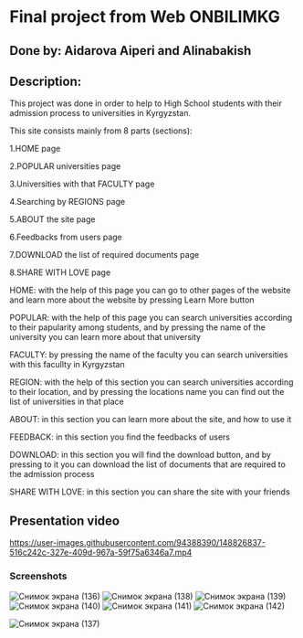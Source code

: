 # Final project from Web ONBILIMKG
## Done by: Aidarova Aiperi and Alinabakish

## Description: 
This project was done in order to help to High School students with their admission process to universities in Kyrgyzstan.

This site consists mainly from 8 parts (sections):

  1.HOME page
  
  2.POPULAR universities page
  
  3.Universities with that FACULTY page
  
  4.Searching by REGIONS page
  
  5.ABOUT the site page
  
  6.Feedbacks from users page
  
  7.DOWNLOAD the list of required documents page
  
  8.SHARE WITH LOVE page

HOME: with the help of this page you can go to other pages of the website and learn more about the website by pressing Learn More button

POPULAR: with the help of this page you can search universities according to their papularity among students, and by pressing the name of the university you can learn more about that university

FACULTY: by pressing the name of the faculty you can search universities with this facullty in Kyrgyzstan

REGION: with the help of this section you can search universities according to their location, and by pressing the locations name you can find out the list of universities in that place

ABOUT: in this section you can learn more about the site, and how to use it

FEEDBACK: in this section you find the feedbacks of users

DOWNLOAD: in this section you will find the download button, and by pressing to it you can download the list of documents that are required to the admission process

SHARE WITH LOVE: in this section you can share the site with your friends
## Presentation video
https://user-images.githubusercontent.com/94388390/148826837-516c242c-327e-409d-967a-59f75a6346a7.mp4

### Screenshots
![Снимок экрана (136)](https://user-images.githubusercontent.com/94388390/148819497-d9375dc8-78e6-494e-a037-3c31e19a0548.png)
![Снимок экрана (138)](https://user-images.githubusercontent.com/94388390/148819383-7fe57edb-e0a7-425e-bd70-ce08c4c307f0.png)
![Снимок экрана (139)](https://user-images.githubusercontent.com/94388390/148819393-22a705be-02c4-45f2-8234-cb125f4a90a6.png)
![Снимок экрана (140)](https://user-images.githubusercontent.com/94388390/148819419-9c64b78b-dd33-4ade-a2b3-c1c1a88657a4.png)
![Снимок экрана (141)](https://user-images.githubusercontent.com/94388390/148819428-0a1de17c-566d-4133-97b9-80a5b8ebc463.png)
![Снимок экрана (142)](https://user-images.githubusercontent.com/94388390/148819474-24ce59f4-b0cd-4bce-b677-a98f35530b23.png)

![Снимок экрана (137)](https://user-images.githubusercontent.com/94388390/148819538-f0c5d226-0082-4a8b-bb29-b25126f35165.png)

